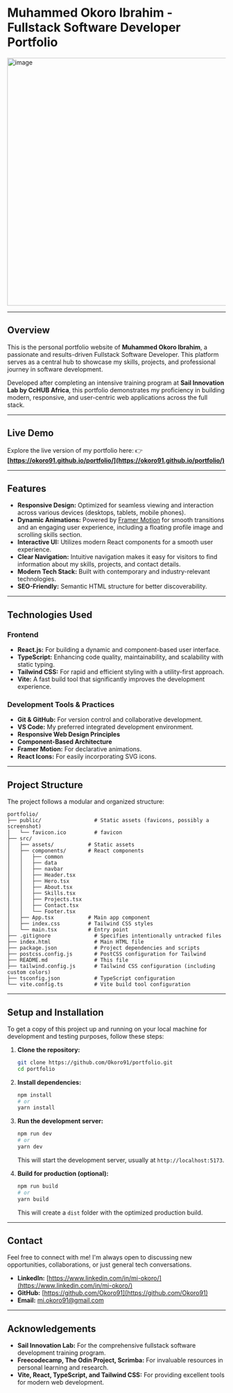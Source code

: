 

# Muhammed Okoro Ibrahim - Fullstack Software Developer Portfolio


<img width="1344" height="571" alt="image" src="https://github.com/user-attachments/assets/50ec1b85-ffdb-4a22-811c-de4df42923ca" />


-----

## Overview

This is the personal portfolio website of **Muhammed Okoro Ibrahim**, a passionate and results-driven Fullstack Software Developer. This platform serves as a central hub to showcase my skills, projects, and professional journey in software development.

Developed after completing an intensive training program at **Sail Innovation Lab by CcHUB Africa**, this portfolio demonstrates my proficiency in building modern, responsive, and user-centric web applications across the full stack.

-----

## Live Demo

Explore the live version of my portfolio here:
👉 **[https://okoro91.github.io/portfolio/](https://okoro91.github.io/portfolio/)**

-----

## Features

  * **Responsive Design:** Optimized for seamless viewing and interaction across various devices (desktops, tablets, mobile phones).
  * **Dynamic Animations:** Powered by [Framer Motion](https://www.framer.com/motion/) for smooth transitions and an engaging user experience, including a floating profile image and scrolling skills section.
  * **Interactive UI:** Utilizes modern React components for a smooth user experience.
  * **Clear Navigation:** Intuitive navigation makes it easy for visitors to find information about my skills, projects, and contact details.
  * **Modern Tech Stack:** Built with contemporary and industry-relevant technologies.
  * **SEO-Friendly:** Semantic HTML structure for better discoverability.

-----

## Technologies Used

### Frontend

  * **React.js:** For building a dynamic and component-based user interface.
  * **TypeScript:** Enhancing code quality, maintainability, and scalability with static typing.
  * **Tailwind CSS:** For rapid and efficient styling with a utility-first approach.
  * **Vite:** A fast build tool that significantly improves the development experience.

### Development Tools & Practices

  * **Git & GitHub:** For version control and collaborative development.
  * **VS Code:** My preferred integrated development environment.
  * **Responsive Web Design Principles**
  * **Component-Based Architecture**
  * **Framer Motion:** For declarative animations.
  * **React Icons:** For easily incorporating SVG icons.

-----

## Project Structure

The project follows a modular and organized structure:

```
portfolio/
├── public/                 # Static assets (favicons, possibly a screenshot)
│   └── favicon.ico         # favicon
├── src/
│   ├── assets/           # Static assets
│   ├── components/       # React components
│   │   ├── common
│   │   ├── data
│   │   ├── navbar
│   │   ├── Header.tsx
│   │   ├── Hero.tsx
│   │   ├── About.tsx
│   │   ├── Skills.tsx
│   │   ├── Projects.tsx
│   │   ├── Contact.tsx
│   │   └── Footer.tsx
│   ├── App.tsx           # Main app component
│   ├── index.css         # Tailwind CSS styles
│   └── main.tsx          # Entry point
├── .gitignore              # Specifies intentionally untracked files
├── index.html              # Main HTML file
├── package.json            # Project dependencies and scripts
├── postcss.config.js       # PostCSS configuration for Tailwind
├── README.md               # This file
├── tailwind.config.js      # Tailwind CSS configuration (including custom colors)
├── tsconfig.json           # TypeScript configuration
└── vite.config.ts          # Vite build tool configuration
```

-----

## Setup and Installation

To get a copy of this project up and running on your local machine for development and testing purposes, follow these steps:

1.  **Clone the repository:**

    ```bash
    git clone https://github.com/Okoro91/portfolio.git
    cd portfolio
    ```

2.  **Install dependencies:**

    ```bash
    npm install
    # or
    yarn install
    ```

3.  **Run the development server:**

    ```bash
    npm run dev
    # or
    yarn dev
    ```

    This will start the development server, usually at `http://localhost:5173`.

4.  **Build for production (optional):**

    ```bash
    npm run build
    # or
    yarn build
    ```

    This will create a `dist` folder with the optimized production build.

-----

## Contact

Feel free to connect with me\! I'm always open to discussing new opportunities, collaborations, or just general tech conversations.

  * **LinkedIn:** [https://www.linkedin.com/in/mi-okoro/](https://www.linkedin.com/in/mi-okoro/)
  * **GitHub:** [https://github.com/Okoro91](https://github.com/Okoro91)
  * **Email:** [mi.okoro91@gmail.com](mailto:mi.okoro91@gmail.com)

-----

## Acknowledgements

  * **Sail Innovation Lab:** For the comprehensive fullstack software development training program.
  * **Freecodecamp, The Odin Project, Scrimba:** For invaluable resources in personal learning and research.
  * **Vite, React, TypeScript, and Tailwind CSS:** For providing excellent tools for modern web development.
